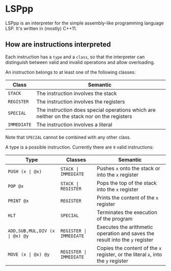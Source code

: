 # LSPpp

LSPpp is an interpreter for the simple assembly-like programming language LSP. It's written in (mostly) C++11.

## How are instructions interpreted

Each instruction has a `type` and a `class`, so that the interpreter can distinguish between valid and invalid operations and allow overloading.

An instruction belongs to at least one of the following classes:

|Class|Semantic|
|--|--|
|`STACK`| The instruction involves the stack|
|`REGISTER`| The instruction involves the registers|
|`SPECIAL`| The instruction does special operations which are neither on the stack nor on the registers|
|`IMMEDIATE`| The instruction involves a literal|

Note that `SPECIAL` cannot be combined with any other class.

A type is a possible instruction. Currently there are `9` valid instructions:

|Type|Classes|Semantic|
|--|--|---|
|`PUSH (x \| @x)`| `STACK \| IMMEDIATE`|Pushes `x` onto the stack or into the `x` register|
|`POP @x`|`STACK \| REGISTER`|Pops the top of the stack into the `x` register|
|`PRINT @x`|`REGISTER`|Prints the content of the `x` register|
|`HLT`|`SPECIAL`|Terminates the execution of the program|
|`ADD,SUB,MUL,DIV (x \| @x) @y`|`REGISTER \| IMMEDIATE`|Executes the arithmetic operation and saves the result into the `y` register|
|`MOVE (x \| @x) @y`|`REGISTER \| IMMEDIATE`| Copies the content of the `x` register, or the literal `x`, into the `y` register|

